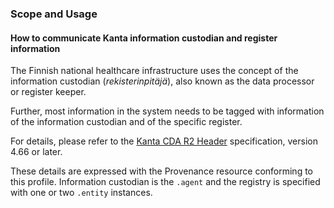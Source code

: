 ### Scope and Usage

#### How to communicate Kanta information custodian and register information

The Finnish national healthcare infrastructure uses the concept of the information custodian
(*rekisterinpitäjä*), also known as the data processor or register keeper.

Further, most information in the system needs to be tagged with information of the information
custodian and of the specific register.

For details, please refer to the
[Kanta CDA R2 Header](https://www.kanta.fi/en/jarjestelmakehittajat/potilastiedon-arkiston-cda-r2-header)
specification, version 4.66 or later.

These details are expressed with the Provenance resource conforming to this profile. Information
custodian is the `.agent` and the registry is specified with one or two `.entity` instances.